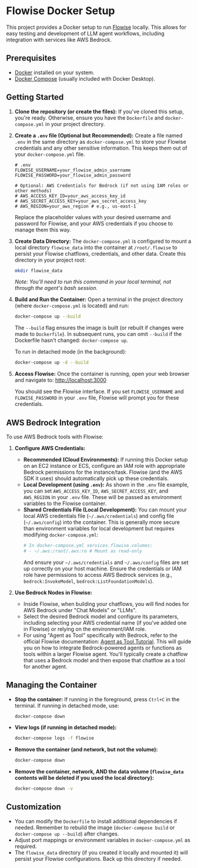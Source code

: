 # Flowise Docker Setup

This project provides a Docker setup to run [Flowise](https://github.com/FlowiseAI/Flowise) locally. This allows for easy testing and development of LLM agent workflows, including integration with services like AWS Bedrock.

## Prerequisites

*   [Docker](https://docs.docker.com/get-docker/) installed on your system.
*   [Docker Compose](https://docs.docker.com/compose/install/) (usually included with Docker Desktop).

## Getting Started

1.  **Clone the repository (or create the files):**
    If you've cloned this setup, you're ready. Otherwise, ensure you have the `Dockerfile` and `docker-compose.yml` in your project directory.

2.  **Create a `.env` file (Optional but Recommended):**
    Create a file named `.env` in the same directory as `docker-compose.yml` to store your Flowise credentials and any other sensitive information. This keeps them out of your `docker-compose.yml` file.

    ```env
    # .env
    FLOWISE_USERNAME=your_flowise_admin_username
    FLOWISE_PASSWORD=your_flowise_admin_password

    # Optional: AWS Credentials for Bedrock (if not using IAM roles or other methods)
    # AWS_ACCESS_KEY_ID=your_aws_access_key_id
    # AWS_SECRET_ACCESS_KEY=your_aws_secret_access_key
    # AWS_REGION=your_aws_region # e.g., us-east-1
    ```
    Replace the placeholder values with your desired username and password for Flowise, and your AWS credentials if you choose to manage them this way.

3.  **Create Data Directory:**
    The `docker-compose.yml` is configured to mount a local directory `flowise_data` into the container at `/root/.flowise` to persist your Flowise chatflows, credentials, and other data. Create this directory in your project root:
    ```bash
    mkdir flowise_data
    ```
    *Note: You'll need to run this command in your local terminal, not through the agent's bash session.*

4.  **Build and Run the Container:**
    Open a terminal in the project directory (where `docker-compose.yml` is located) and run:
    ```bash
    docker-compose up --build
    ```
    The `--build` flag ensures the image is built (or rebuilt if changes were made to `Dockerfile`). In subsequent runs, you can omit `--build` if the Dockerfile hasn't changed: `docker-compose up`.

    To run in detached mode (in the background):
    ```bash
    docker-compose up -d --build
    ```

5.  **Access Flowise:**
    Once the container is running, open your web browser and navigate to:
    [http://localhost:3000](http://localhost:3000)

    You should see the Flowise interface. If you set `FLOWISE_USERNAME` and `FLOWISE_PASSWORD` in your `.env` file, Flowise will prompt you for these credentials.

## AWS Bedrock Integration

To use AWS Bedrock tools with Flowise:

1.  **Configure AWS Credentials:**
    *   **Recommended (Cloud Environments):** If running this Docker setup on an EC2 instance or ECS, configure an IAM role with appropriate Bedrock permissions for the instance/task. Flowise (and the AWS SDK it uses) should automatically pick up these credentials.
    *   **Local Development (using `.env`):** As shown in the `.env` file example, you can set `AWS_ACCESS_KEY_ID`, `AWS_SECRET_ACCESS_KEY`, and `AWS_REGION` in your `.env` file. These will be passed as environment variables to the Flowise container.
    *   **Shared Credentials File (Local Development):** You can mount your local AWS credentials file (`~/.aws/credentials`) and config file (`~/.aws/config`) into the container. This is generally more secure than environment variables for local development but requires modifying `docker-compose.yml`:
        ```yaml
        # In docker-compose.yml services.flowise.volumes:
        # - ~/.aws:/root/.aws:ro # Mount as read-only
        ```
        And ensure your `~/.aws/credentials` and `~/.aws/config` files are set up correctly on your host machine.
    Ensure the credentials or IAM role have permissions to access AWS Bedrock services (e.g., `bedrock:InvokeModel`, `bedrock:ListFoundationModels`).

2.  **Use Bedrock Nodes in Flowise:**
    *   Inside Flowise, when building your chatflows, you will find nodes for AWS Bedrock under "Chat Models" or "LLMs".
    *   Select the desired Bedrock model and configure its parameters, including selecting your AWS credential name (if you've added one in Flowise) or relying on the environment/IAM role.
    *   For using "Agent as Tool" specifically with Bedrock, refer to the official Flowise documentation: [Agent as Tool Tutorial](https://docs.flowiseai.com/tutorials/agent-as-tool). This will guide you on how to integrate Bedrock-powered agents or functions as tools within a larger Flowise agent. You'll typically create a chatflow that uses a Bedrock model and then expose that chatflow as a tool for another agent.

## Managing the Container

*   **Stop the container:**
    If running in the foreground, press `Ctrl+C` in the terminal.
    If running in detached mode, use:
    ```bash
    docker-compose down
    ```
*   **View logs (if running in detached mode):**
    ```bash
    docker-compose logs -f flowise
    ```
*   **Remove the container (and network, but not the volume):**
    ```bash
    docker-compose down
    ```
*   **Remove the container, network, AND the data volume (`flowise_data` contents will be deleted if you used the local directory):**
    ```bash
    docker-compose down -v
    ```

## Customization

*   You can modify the `Dockerfile` to install additional dependencies if needed. Remember to rebuild the image (`docker-compose build` or `docker-compose up --build`) after changes.
*   Adjust port mappings or environment variables in `docker-compose.yml` as required.
*   The `flowise_data` directory (if you created it locally and mounted it) will persist your Flowise configurations. Back up this directory if needed.
```
